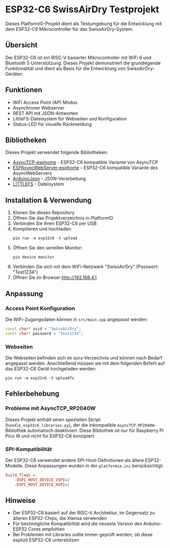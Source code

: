 # ESP32-C6 SwissAirDry Testprojekt

Dieses PlatformIO-Projekt dient als Testumgebung für die Entwicklung mit dem ESP32-C6 Mikrocontroller für das SwissAirDry-System.

## Übersicht

Der ESP32-C6 ist ein RISC-V basierter Mikrocontroller mit WiFi 6 und Bluetooth 5 Unterstützung. Dieses Projekt demonstriert die grundlegende Funktionalität und dient als Basis für die Entwicklung von SwissAirDry-Geräten.

## Funktionen

- WiFi Access Point (AP) Modus
- Asynchroner Webserver
- REST API mit JSON-Antworten
- LittleFS-Dateisystem für Webseiten und Konfiguration
- Status-LED für visuelle Rückmeldung

## Bibliotheken

Dieses Projekt verwendet folgende Bibliotheken:

- [AsyncTCP-esphome](https://github.com/esphome/AsyncTCP-esphome.git) - ESP32-C6 kompatible Variante von AsyncTCP
- [ESPAsyncWebServer-esphome](https://github.com/esphome/ESPAsyncWebServer-esphome.git) - ESP32-C6 kompatible Variante des AsyncWebServers
- [ArduinoJson](https://github.com/bblanchon/ArduinoJson.git) - JSON-Verarbeitung
- [LITTLEFS](https://github.com/lorol/LITTLEFS.git) - Dateisystem

## Installation & Verwendung

1. Klonen Sie dieses Repository
2. Öffnen Sie das Projektverzeichnis in PlatformIO
3. Verbinden Sie Ihren ESP32-C6 per USB
4. Kompilieren und hochladen:
   ```
   pio run -e esp32c6 -t upload
   ```
5. Öffnen Sie den seriellen Monitor:
   ```
   pio device monitor
   ```
6. Verbinden Sie sich mit dem WiFi-Netzwerk "SwissAirDry" (Passwort: "Test1234")
7. Öffnen Sie im Browser http://192.168.4.1

## Anpassung

### Access Point Konfiguration

Die WiFi-Zugangsdaten können in `src/main.cpp` angepasst werden:

```cpp
const char* ssid = "SwissAirDry";
const char* password = "Test1234";
```

### Webseiten

Die Webseiten befinden sich im `data`-Verzeichnis und können nach Bedarf angepasst werden. Anschließend müssen sie mit dem folgenden Befehl auf das ESP32-C6 Gerät hochgeladen werden:

```
pio run -e esp32c6 -t uploadfs
```

## Fehlerbehebung

### Probleme mit AsyncTCP_RP2040W

Dieses Projekt enthält einen speziellen Skript (`handle_esp32c6_libraries.py`), der die inkompatible `AsyncTCP_RP2040W`-Bibliothek automatisch deaktiviert. Diese Bibliothek ist nur für Raspberry Pi Pico W und nicht für ESP32-C6 konzipiert.

### SPI-Kompatibilität

Der ESP32-C6 verwendet andere SPI-Host-Definitionen als ältere ESP32-Modelle. Diese Anpassungen wurden in der `platformio.ini` berücksichtigt:

```ini
build_flags = 
    -DSPI_HOST_DEVICE_VSPI=2
    -DSPI_HOST_DEVICE_HSPI=1
```

## Hinweise

- Der ESP32-C6 basiert auf der RISC-V Architektur, im Gegensatz zu älteren ESP32-Chips, die Xtensa verwenden
- Für bestmögliche Kompatibilität wird die neueste Version des Arduino-ESP32 Cores empfohlen
- Bei Problemen mit Libraries sollte immer geprüft werden, ob diese explizit ESP32-C6 unterstützen